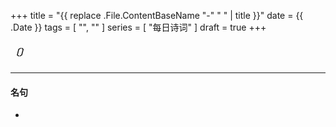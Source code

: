 +++
title = "{{ replace .File.ContentBaseName "-" " " | title }}"
date = {{ .Date }}
tags = [ "", "" ]
series = [ "每日诗词" ]
draft = true
+++

##### 〔〕
>   
>   

---

#### 名句
- 